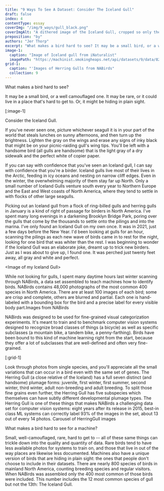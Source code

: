 ```yaml
---
title: "9 Ways To See A Dataset: Consider The Iceland Gull"
draft: false
index: 4
contentType: essay
coverImg: "/img/9_ways/gull_black.png"
coverImgAlt: "A dithered image of the Iceland Gull, cropped so only the middle part of the bird is visible"
preposition: "by"
authors: "Jer Thorp"
excerpt: "What makes a bird hard to see? It may be a small bird, or a well camouflaged one. It may be rare, or it could live in a place that’s hard to get to. Or, it might be hiding in plain sight."
image-1:
  caption: "Image of Iceland gull from iNaturalist"
  imagePath: "https://machinist.smokingheaps.net/api/datasets/9/data/82073217"
grid-1:
  caption: "'Images of Herring Gulls from NABirds"
  collection: 9
---
```


What makes a bird hard to see?

It may be a small bird, or a well camouflaged one. It may be rare, or it could live in a place that's hard to get to. Or, it might be hiding in plain sight.

[:image-1]

Consider the Iceland Gull.

If you've never seen one, picture whichever seagull it is in your part of the world that steals lunches on sunny afternoons, and then turn up the brightness. Lighten the gray on the wings and erase any signs of inky black that might be on your picnic-raiding gull's wing tips. You'll be left with a handsome bird (all gulls are handsome) that is the light gray of a dry sidewalk and the perfect white of copier paper.

If you can say with confidence that you've seen an Iceland gull, I can say with confidence that you're a birder. Iceland gulls live most of their lives in the Arctic, feeding in icy oceans and nesting on narrow cliff edges. Even in the winter, the overwhelming majority of them stay far up North. Only a small number of Iceland Gulls venture south every year to Northern Europe and the East and West coasts of North America, where they tend to settle in with flocks of other large seagulls.

Picking out an Iceland gull from a flock of ring-billed gulls and herring gulls in January is a kind of right of passage for birders in North America. I've spent many long evenings in a darkening Brooklyn Bridge Park, poring over the gulls that come by the thousands to settle onto the pilings and into the marina. I've only found an Iceland Gull on my own once. It was in 2021, just a few days before the New Year. I'd been looking at gulls for an hour, scanning the pilings as each new wave of birds came in to rest for the night, looking for one bird that was whiter than the rest. I was beginning to wonder if the Iceland Gull was an elaborate joke, dreamt up to trick new birders. Just as I was about to give up, I found one. It was perched just twenty feet away, all gray and white and perfect.

<Image of my Iceland Gull\>

While not looking for gulls, I spent many daytime hours last winter scanning through NABirds, a data set assembled to teach machines how to identify birds. NABirds contains 48,000 photographs of the most common 400 species in North America. There are at least 100 images of each bird; some are crisp and complete, others are blurred and partial. Each one is hand-labeled with a bounding box for the bird and a precise label for every visible body part.Images from NABirds

NABirds was designed to be used for fine-grained visual categorization experiments. It's meant to train and to benchmark computer vision systems designed to recognize broad classes of things (a bicycle) as well as specific subclasses (a mountain bike, a tandem bike, a penny-farthing). Birds have been bound to this kind of machine learning right from the start, because they offer a lot of subclasses that are well-defined and often very fine-grained.

[:grid-1]

Look through photos from single species, and you'll appreciate all the small variations that can occur in a bird even with the same set of genes. The Herring Gull (a close relative of the Iceland) has a full seven distinct (and handsome) plumage forms: juvenile, first winter, first summer, second winter, third winter, adult non-breeding and adult breeding. To split those fine grains even further, the Herring Gull has five subspecies which themselves can have subtly different developmental plumage types. The Herring Gull is one of these things that makes NABirds a challenging data set for computer vision systems: eight years after its release in 2015, best-in class ML systems can correctly label 93% of the images in the set, about 13 out of every 14 photos. Carousel of HerringGull images

What makes a bird hard to see for a machine?

Small, well-camouflaged, rare, hard to get to -- all of these same things can trickle down into the quality and quantity of data. Rare birds tend to have less available photos for systems to train on, and those that live in out of the way places are likewise less documented. Machines also have a unique version of birds that are hiding in plain sight: the ones that people don't choose to include in their datasets. There are nearly 800 species of birds in mainland North America, counting breeding species and regular visitors. When NABirds was assembled only the 400 most common of those birds were included. This number includes the 12 most common species of gull but not the 13th: The Iceland Gull.

